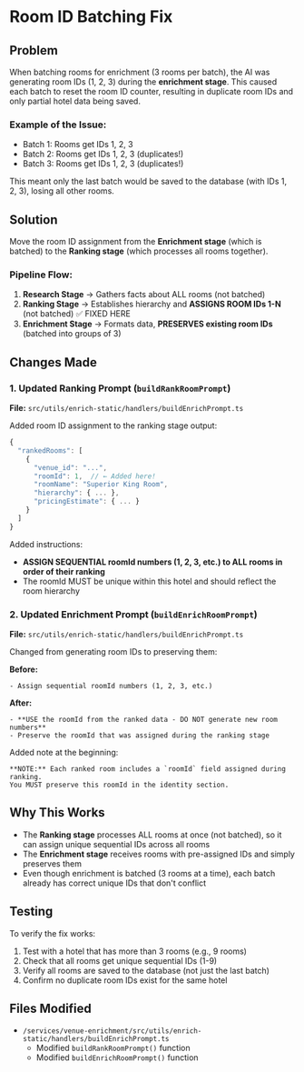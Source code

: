 # Room ID Batching Fix

## Problem
When batching rooms for enrichment (3 rooms per batch), the AI was generating room IDs (1, 2, 3) during the **enrichment stage**. This caused each batch to reset the room ID counter, resulting in duplicate room IDs and only partial hotel data being saved.

### Example of the Issue:
- Batch 1: Rooms get IDs 1, 2, 3
- Batch 2: Rooms get IDs 1, 2, 3 (duplicates!)
- Batch 3: Rooms get IDs 1, 2, 3 (duplicates!)

This meant only the last batch would be saved to the database (with IDs 1, 2, 3), losing all other rooms.

## Solution
Move the room ID assignment from the **Enrichment stage** (which is batched) to the **Ranking stage** (which processes all rooms together).

### Pipeline Flow:
1. **Research Stage** → Gathers facts about ALL rooms (not batched)
2. **Ranking Stage** → Establishes hierarchy and **ASSIGNS ROOM IDs 1-N** (not batched) ✅ FIXED HERE
3. **Enrichment Stage** → Formats data, **PRESERVES existing room IDs** (batched into groups of 3)

## Changes Made

### 1. Updated Ranking Prompt (`buildRankRoomPrompt`)
**File:** `src/utils/enrich-static/handlers/buildEnrichPrompt.ts`

Added room ID assignment to the ranking stage output:
```typescript
{
  "rankedRooms": [
    {
      "venue_id": "...",
      "roomId": 1,  // ← Added here!
      "roomName": "Superior King Room",
      "hierarchy": { ... },
      "pricingEstimate": { ... }
    }
  ]
}
```

Added instructions:
- **ASSIGN SEQUENTIAL roomId numbers (1, 2, 3, etc.) to ALL rooms in order of their ranking**
- The roomId MUST be unique within this hotel and should reflect the room hierarchy

### 2. Updated Enrichment Prompt (`buildEnrichRoomPrompt`)
**File:** `src/utils/enrich-static/handlers/buildEnrichPrompt.ts`

Changed from generating room IDs to preserving them:

**Before:**
```
- Assign sequential roomId numbers (1, 2, 3, etc.)
```

**After:**
```
- **USE the roomId from the ranked data - DO NOT generate new room numbers**
- Preserve the roomId that was assigned during the ranking stage
```

Added note at the beginning:
```
**NOTE:** Each ranked room includes a `roomId` field assigned during ranking. 
You MUST preserve this roomId in the identity section.
```

## Why This Works
- The **Ranking stage** processes ALL rooms at once (not batched), so it can assign unique sequential IDs across all rooms
- The **Enrichment stage** receives rooms with pre-assigned IDs and simply preserves them
- Even though enrichment is batched (3 rooms at a time), each batch already has correct unique IDs that don't conflict

## Testing
To verify the fix works:
1. Test with a hotel that has more than 3 rooms (e.g., 9 rooms)
2. Check that all rooms get unique sequential IDs (1-9)
3. Verify all rooms are saved to the database (not just the last batch)
4. Confirm no duplicate room IDs exist for the same hotel

## Files Modified
- `/services/venue-enrichment/src/utils/enrich-static/handlers/buildEnrichPrompt.ts`
  - Modified `buildRankRoomPrompt()` function
  - Modified `buildEnrichRoomPrompt()` function
